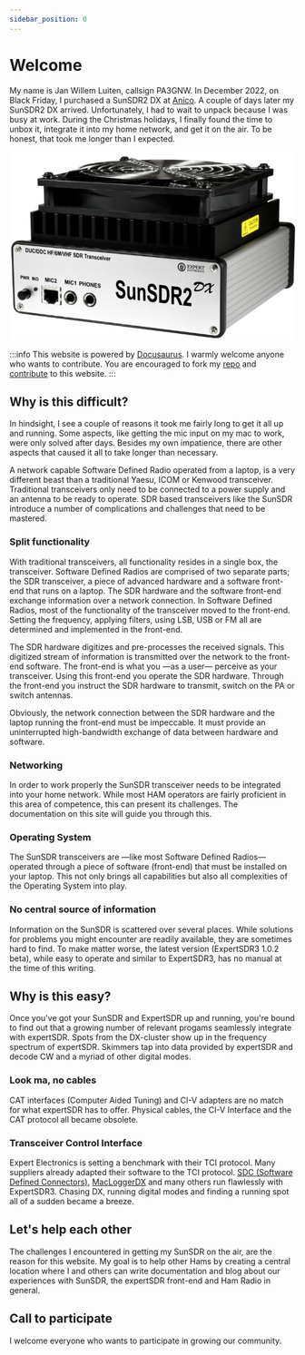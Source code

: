 ```yaml
---
sidebar_position: 0
---
```


# Welcome

My name is Jan Willem Luiten, callsign PA3GNW. In December 2022, on Black Friday, I purchased a SunSDR2 DX at <a href="https://www.anico-hamshop.eu" target="_blank">Anico</a>.
A couple of days later my SunSDR2 DX arrived. Unfortunately, I had to wait to unpack because I was busy at work. During the Christmas holidays, I finally found the time to unbox it, integrate it into my home network, and get it on the air. To be honest, that took me longer than I expected.

![SunSDR2DX by Expert Electronics](img/SunSDR2DX.jpg)

:::info
This website is powered by [Docusaurus](https://docusaurus.io/docs). I warmly welcome anyone who wants to contribute. You are encouraged to fork my [repo](https://github.com/jwluiten/jwluiten.github.io) and [contribute](https://docs.github.com/en/get-started/quickstart/contributing-to-projects) to this website.
:::

## Why is this difficult?

In hindsight, I see a couple of reasons it took me fairly long to get it all up and running. Some aspects, like getting the mic input on my mac to work,
were only solved after days. Besides my own impatience, there are other aspects that caused it all to take longer than necessary.

A network capable Software Defined Radio operated from a laptop, is a very different beast than a traditional Yaesu, ICOM or Kenwood transceiver. Traditional transceivers only need to be connected to a power supply and an antenna to be ready to operate. SDR based transceivers like the SunSDR introduce a number of complications and challenges that need to be mastered.

### Split functionality

With traditional transceivers, all functionality resides in a single box, the transceiver. Software Defined Radios are comprised of two separate parts; the SDR transceiver, a piece of advanced hardware and a software front-end that runs on a laptop. The SDR hardware and the software front-end exchange information over a network connection. In Software Defined Radios, most of the functionality of the transceiver moved to the front-end. Setting the frequency, applying filters, using LSB, USB or FM all are determined and implemented in the front-end.

The SDR hardware digitizes and pre-processes the received signals. This digitized stream of information is transmitted over the network to the front-end software. The front-end is what you &mdash;as a user&mdash; perceive as your transceiver. Using this front-end you operate the SDR hardware. Through the front-end you instruct the SDR hardware to transmit, switch on the PA or switch antennas.

Obviously, the network connection between the SDR hardware and the laptop running the front-end must be impeccable. It must provide an uninterrupted high-bandwidth exchange of data between hardware and software.

### Networking

In order to work properly the SunSDR transceiver needs to be integrated into your home network. While most HAM operators are fairly proficient in this area of competence, this can present its challenges. The documentation on this site will guide you through this.

### Operating System

The SunSDR transceivers are &mdash;like most Software Defined Radios&mdash; operated through a piece of software (front-end) that must be installed on your laptop. This not only brings all capabilities but also all complexities of the Operating System into play.

### No central source of information

Information on the SunSDR is scattered over several places. While solutions for problems you might encounter are readily available, they are sometimes hard to find. To make matter worse, the latest version (ExpertSDR3 1.0.2 beta), while easy to operate and similar to ExpertSDR3, has no manual at the time of this writing.

## Why is this easy?

Once you've got your SunSDR and ExpertSDR up and running, you're bound to find out that a growing number of relevant progams seamlessly integrate with expertSDR. Spots from the DX-cluster show up in the frequency spectrum of expertSDR. Skimmers tap into data provided by expertSDR and decode CW and a myriad of other digital modes.

### Look ma, no cables

CAT interfaces (Computer Aided Tuning) and CI-V adapters are no match for what expertSDR has to offer. Physical cables, the CI-V Interface and the CAT protocol all became obsolete.

### Transceiver Control Interface

Expert Electronics is setting a benchmark with their TCI protocol. Many suppliers already adapted their software to the TCI protocol. [SDC (Software Defined Connectors)](https://www.lw-sdc.com), [MacLoggerDX](https://www.dogparksoftware.com/MacLoggerDX.html) and many others run flawlessly with ExpertSDR3. Chasing DX, running digital modes and finding a running spot all of a sudden became a breeze.


## Let's help each other

The challenges I encountered in getting my SunSDR on the air, are the reason for this website. My goal is to help other Hams by creating a central location where I and others can write documentation and blog about our experiences with SunSDR, the expertSDR front-end and Ham Radio in general.

## Call to participate

I welcome everyone who wants to participate in growing our community.
